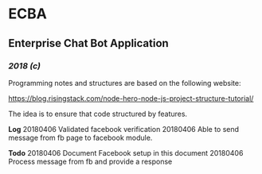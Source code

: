 # ECBA

## Enterprise Chat Bot Application

### *2018 (c)*

Programming notes and structures are based on the following website:

https://blog.risingstack.com/node-hero-node-js-project-structure-tutorial/

The idea is to ensure that code structured by features.

**Log**
20180406  Validated facebook verification
20180406  Able to send message from fb page to facebook module.

**Todo**
20180406 Document Facebook setup in this document
20180406 Process message from fb and provide a response

